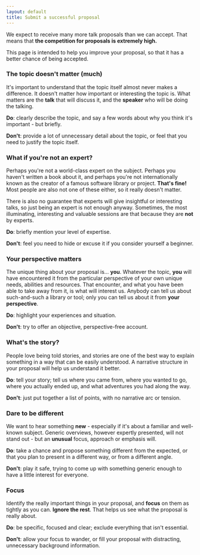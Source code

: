 ```yaml
---
layout: default
title: Submit a successful proposal
---
```


<p>We expect to receive many more talk proposals than we can accept. That means that <strong>the competition for proposals is extremely high.</strong></p>

<p>This page is intended to help you improve your proposal, so that it has a better chance of being accepted.</p>

<div class="box box_yellow">
  <h3>The topic doesn't matter (much)</h3>
  <p>It's important to understand that the topic itself almost never makes a difference. It doesn't matter how important or interesting the topic is. What matters are the <strong>talk</strong> that will discuss it, and the <strong>speaker</strong> who will be doing the talking.</p>
  <p><strong>Do</strong>: clearly describe the topic, and say a few words about why you think it's important - but briefly. </p>
  <p><strong>Don't</strong>: provide a lot of unnecessary detail about the topic, or feel that you need to justify the topic itself.</p>
</div>

<div class="box box_blue">
  <h3>What if you're not an expert?</h3>
  <p>Perhaps you're not a world-class expert on the subject. Perhaps you haven't written a book about it, and perhaps you're not internationally known as the creator of a famous software library or project. <strong>That's fine!</strong> Most people are also not one of these either, so it really doesn't matter.</p>
  <p>There is also no guarantee that experts will give insightful or interesting talks, so just being an expert is not enough anyway. Sometimes, the most illuminating, interesting and valuable sessions are that because they are <strong>not</strong> by experts.</p>
  <p><strong>Do</strong>: briefly mention your level of expertise.</p>
  <p><strong>Don't</strong>: feel you need to hide or excuse it if you consider yourself a beginner.</p>
</div>

<div class="box box_red">
  <h3>Your perspective matters</h3>
  <p>The unique thing about your proposal is... <strong>you</strong>. Whatever the topic, <strong>you</strong> will have encountered it from the particular perspective of your own unique needs, abilities and resources. That encounter, and what you have been able to take away from it, is what will interest us. Anybody can tell us about such-and-such a library or tool; only you can tell us about it from <strong>your perspective</strong>.</p>
  <p><strong>Do</strong>: highlight your experiences and situation.</p>
  <p><strong>Don't</strong>: try to offer an objective, perspective-free account.</p>
</div>

<div class="box box_yellow">
  <h3>What's the story?</h3>
  <p>People love being told stories, and stories are one of the best way to explain something in a way that can be easily understood. A narrative structure in your proposal will help us understand it better.</p>
  <p><strong>Do</strong>: tell your story; tell us where you came from, where you wanted to go, where you actually ended up, and what adventures you had along the way.</p>
  <p><strong>Don't</strong>: just put together a list of points, with no narrative arc or tension.</p>
</div>

<div class="box box_blue">
  <h3>Dare to be different</h3>
  <p>We want to hear something <strong>new</strong> - especially if it's about a familiar and well-known subject. Generic overviews, however expertly presented, will not stand out - but an <strong>unusual</strong> focus, approach or emphasis will.</p>
  <p><strong>Do</strong>: take a chance and propose something different from the expected, or that you plan to present in a different way, or from a different angle.</p>
  <p><strong>Don't</strong>: play it safe, trying to come up with something generic enough to have a little interest for everyone.</p>
</div>

<div class="box box_red">
  <h3>Focus</h3>
  <p>Identify the really important things in your proposal, and <strong>focus</strong> on them as tightly as you can. <strong>Ignore the rest</strong>. That helps us see what the proposal is really about.</p>
  <p><strong>Do</strong>: be specific, focused and clear; exclude everything that isn't essential.</p>
  <p><strong>Don't</strong>: allow your focus to wander, or fill your proposal with distracting, unnecessary background information.</p>
</div>
